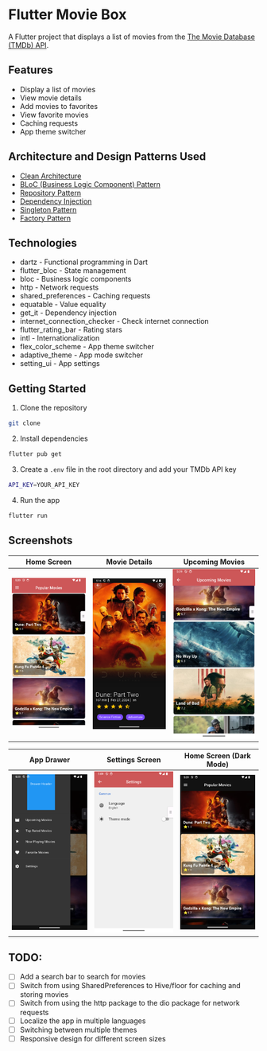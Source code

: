 # Flutter Movie Box

A Flutter project that displays a list of movies from the [The Movie Database (TMDb) API](https://www.themoviedb.org/documentation/api).


## Features
- Display a list of movies
- View movie details
- Add movies to favorites
- View favorite movies
- Caching requests
- App theme switcher

## Architecture and Design Patterns Used
- [Clean Architecture](https://blog.cleancoder.com/uncle-bob/2012/08/13/the-clean-architecture.html)
- [BLoC (Business Logic Component) Pattern](https://www.flutterclutter.dev/flutter/basics/what-is-the-bloc-pattern/2021/2084/)
- [Repository Pattern](https://medium.com/@pererikbergman/repository-design-pattern-e28c0f3e4a30)
- [Dependency Injection](https://www.jamesshore.com/v2/blog/2006/dependency-injection-demystified)
- [Singleton Pattern](https://refactoring.guru/design-patterns/singleton)
- [Factory Pattern](https://refactoring.guru/design-patterns/factory-method)

## Technologies
- dartz - Functional programming in Dart
- flutter_bloc - State management
- bloc - Business logic components
- http - Network requests
- shared_preferences - Caching requests
- equatable - Value equality
- get_it - Dependency injection
- internet_connection_checker - Check internet connection
- flutter_rating_bar - Rating stars
- intl - Internationalization
- flex_color_scheme - App theme switcher
- adaptive_theme - App mode switcher
- setting_ui - App settings

## Getting Started
1. Clone the repository
```bash
git clone
```
2. Install dependencies
```bash
flutter pub get
```
3. Create a `.env` file in the root directory and add your TMDb API key
```bash
API_KEY=YOUR_API_KEY
```
4. Run the app
```bash
flutter run
```

## Screenshots
<!-- app_drawer.png             home_screen.png    settings_screen.png
home_screen_dark_mode.png  movie_details.png  upcoming_movies.png
 -->
| Home Screen | Movie Details | Upcoming Movies |
|:-----------:|:-------------:|:---------------:|
| ![Home Screen](screenshots/home_screen.png) | ![Movie Details](screenshots/movie_details.png) | ![Upcoming Movies](screenshots/upcoming_movies.png) |

| App Drawer | Settings Screen | Home Screen (Dark Mode) |
|:----------:|:---------------:|:-----------------------:|
| ![App Drawer](screenshots/app_drawer.png) | ![Settings Screen](screenshots/settings_screen.png) | ![Home Screen (Dark Mode)](screenshots/home_screen_dark_mode.png) |


## TODO:
- [ ] Add a search bar to search for movies
- [ ] Switch from using SharedPreferences to Hive/floor for caching and storing movies
- [ ] Switch from using the http package to the dio package for network requests
- [ ] Localize the app in multiple languages
- [ ] Switching between multiple themes
- [ ] Responsive design for different screen sizes 